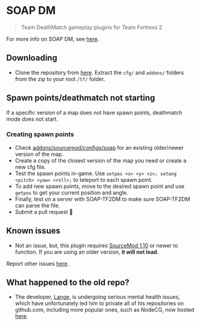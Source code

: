 # SOAP DM

> Team DeathMatch gameplay plugins for Team Fortress 2

For more info on SOAP DM, see [here](http://comp.tf/wiki/DM).

## Downloading

- Clone the repository from [here](https://github.com/sapphonie/SOAP-TF2DM/archive/master.zip). Extract the `cfg/` and `addons/` folders from the zip to your root `/tf/` folder.

## Spawn points/deathmatch not starting

If a specific version of a map does not have spawn points, deathmatch mode does not start.

### Creating spawn points

- Check [addons/sourcemod/configs/soap](https://github.com/sapphonie/SOAP-TF2DM/tree/master/addons/sourcemod/configs/soap) for an existing older/newer version of the map.
- Create a copy of the closest version of the map you need or create a new cfg file.
- Test the spawn points in-game. Use `setpos <x> <y> <z>; setang <pitch> <yaw> <roll>;` to teleport to each spawn point.
- To add new spawn points, move to the desired spawn point and use `getpos` to get your current position and angle.
- Finally, test on a server with SOAP-TF2DM to make sure SOAP-TF2DM can parse the file.
- Submit a pull request 🙂

## Known issues

- Not an issue, but, this plugin requires [SourceMod 1.10](https://www.sourcemod.net/downloads.php) or newer to function. If you are using an older version, __it will not load__.

Report other issues [here](https://github.com/sapphonie/SOAP-TF2DM/issues/new).

## What happened to the old repo?
- The developer, [Lange](https://github.com/Lange), is undergoing serious mental health issues, which have unfortunately led him to private all of his repositories on github.com, including more popular ones, such as NodeCG, now hosted [here](https://github.com/nodecg/nodecg).
